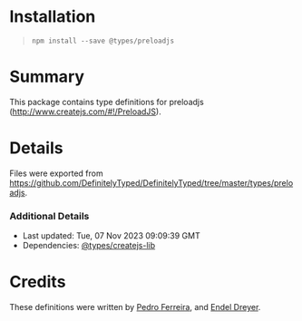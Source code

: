 # Installation
> `npm install --save @types/preloadjs`

# Summary
This package contains type definitions for preloadjs (http://www.createjs.com/#!/PreloadJS).

# Details
Files were exported from https://github.com/DefinitelyTyped/DefinitelyTyped/tree/master/types/preloadjs.

### Additional Details
 * Last updated: Tue, 07 Nov 2023 09:09:39 GMT
 * Dependencies: [@types/createjs-lib](https://npmjs.com/package/@types/createjs-lib)

# Credits
These definitions were written by [Pedro Ferreira](https://bitbucket.org/drk4), and [Endel Dreyer](https://github.com/endel).
